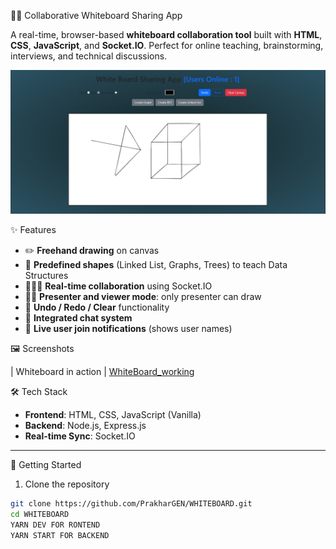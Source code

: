 🧑‍🏫 Collaborative Whiteboard Sharing App

A real-time, browser-based **whiteboard collaboration tool** built with **HTML**, **CSS**, **JavaScript**, and **Socket.IO**. Perfect for online teaching, brainstorming, interviews, and technical discussions.

![Demo Screenshot](ASSETS/Screenshot%202025-05-12%20102641.png)


✨ Features

- ✏️ **Freehand drawing** on canvas
- 🔲 **Predefined shapes** (Linked List, Graphs, Trees) to teach Data Structures
- 🧑‍🤝‍🧑 **Real-time collaboration** using Socket.IO
- 👨‍🏫 **Presenter and viewer mode**: only presenter can draw
- 🔄 **Undo / Redo / Clear** functionality
- 💬 **Integrated chat system**
- 🔔 **Live user join notifications** (shows user names)

 🖼️ Screenshots

| Whiteboard in action | 
[WhiteBoard_working](https://github.com/user-attachments/assets/065565fd-b19f-4b48-baec-1442f0f4408f)


 🛠️ Tech Stack

- **Frontend**: HTML, CSS, JavaScript (Vanilla)
- **Backend**: Node.js, Express.js
- **Real-time Sync**: Socket.IO

---

🚀 Getting Started

 1. Clone the repository

```bash
git clone https://github.com/PrakharGEN/WHITEBOARD.git
cd WHITEBOARD
YARN DEV FOR RONTEND
YARN START FOR BACKEND
